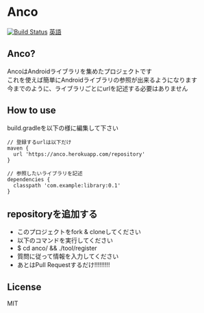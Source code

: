 # Anco
[![Build Status](https://travis-ci.org/henteko/anco.svg?branch=master)](https://travis-ci.org/henteko/anco)
[英語](https://anco.herokuapp.com/public/index.html)

## Anco?
AncoはAndroidライブラリを集めたプロジェクトです  
これを使えば簡単にAndroidライブラリの参照が出来るようになります  
今までのように、ライブラリごとにurlを記述する必要はありません

## How to use
build.gradleを以下の様に編集して下さい
```
// 登録するurlは以下だけ
maven {
  url 'https://anco.herokuapp.com/repository'
}

// 参照したいライブラリを記述
dependencies {
  classpath 'com.example:library:0.1'
}
```

## repositoryを追加する
* このプロジェクトをfork & cloneしてください
* 以下のコマンドを実行してください
 * $ cd anco/ && ./tool/register
 * 質問に従って情報を入力してください
* あとはPull Requestするだけ!!!!!!!!!

## License
MIT
